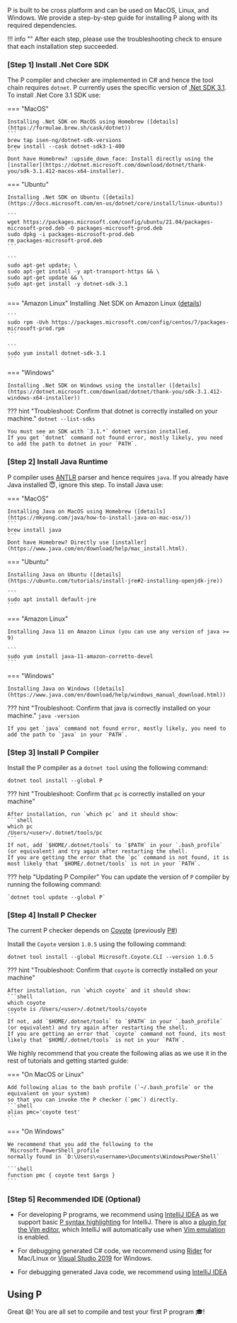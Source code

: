 P is built to be cross platform and can be used on MacOS, Linux, and Windows. We provide a step-by-step guide for installing P along with its required dependencies.

!!! info ""
    After each step, please use the troubleshooting check to ensure that each installation step succeeded.

### [Step 1] Install .Net Core SDK
The P compiler and checker are implemented in C# and hence the tool chain requires `dotnet`. 
P currently uses the specific version of [.Net SDK 3.1](https://dotnet.microsoft.com/download/dotnet/3.1).
To install .Net Core 3.1 SDK use:

=== "MacOS"

    Installing .Net SDK on MacOS using Homebrew ([details](https://formulae.brew.sh/cask/dotnet))
    ```
    brew tap isen-ng/dotnet-sdk-versions
    brew install --cask dotnet-sdk3-1-400
    ```
    Dont have Homebrew? :upside_down_face: Install directly using the [installer](https://dotnet.microsoft.com/download/dotnet/thank-you/sdk-3.1.412-macos-x64-installer). 

=== "Ubuntu"

    Installing .Net SDK on Ubuntu ([details](https://docs.microsoft.com/en-us/dotnet/core/install/linux-ubuntu))
    
    ```
    wget https://packages.microsoft.com/config/ubuntu/21.04/packages-microsoft-prod.deb -O packages-microsoft-prod.deb
    sudo dpkg -i packages-microsoft-prod.deb
    rm packages-microsoft-prod.deb
    ```

    ```
    sudo apt-get update; \
    sudo apt-get install -y apt-transport-https && \
    sudo apt-get update && \
    sudo apt-get install -y dotnet-sdk-3.1
    ```

=== "Amazon Linux"
    Installing .Net SDK on Amazon Linux ([details](https://docs.servicestack.net/deploy-netcore-to-amazon-linux-2-ami))

    ```
    sudo rpm -Uvh https://packages.microsoft.com/config/centos/7/packages-microsoft-prod.rpm
    ```

    ```
    sudo yum install dotnet-sdk-3.1
    ```

=== "Windows"

    Installing .Net SDK on Windows using the installer ([details](https://dotnet.microsoft.com/download/dotnet/thank-you/sdk-3.1.412-windows-x64-installer))

??? hint "Troubleshoot: Confirm that dotnet is correctly installed on your machine."
    `dotnet --list-sdks`

    You must see an SDK with `3.1.*` dotnet version installed.
    If you get `dotnet` command not found error, mostly likely, you need to add the path to dotnet in your `PATH`.

### [Step 2] Install Java Runtime

P compiler uses [ANTLR](https://www.antlr.org/) parser and hence requires `java`.
If you already have Java installed :innocent:, ignore this step.
To install Java use:

=== "MacOS"

    Installing Java on MacOS using Homebrew ([details](https://mkyong.com/java/how-to-install-java-on-mac-osx/))
    ```
    brew install java
    ```
    Dont have Homebrew? Directly use [installer](https://www.java.com/en/download/help/mac_install.html). 

=== "Ubuntu"

    Installing Java on Ubuntu ([details](https://ubuntu.com/tutorials/install-jre#2-installing-openjdk-jre))
    
    ```
    sudo apt install default-jre
    ```

=== "Amazon Linux"

    Installing Java 11 on Amazon Linux (you can use any version of java >= 9)

    ```
    sudo yum install java-11-amazon-corretto-devel
    ```

=== "Windows"

    Installing Java on Windows ([details](https://www.java.com/en/download/help/windows_manual_download.html))

??? hint "Troubleshoot: Confirm that java is correctly installed on your machine."
    `java -version`

    If you get `java` command not found error, mostly likely, you need to add the path to `java` in your `PATH`.

### [Step 3] Install P Compiler

Install the P compiler as a `dotnet tool` using the following command:

```
dotnet tool install --global P
```

??? hint "Troubleshoot: Confirm that `pc` is correctly installed on your machine"

    After installation, run `which pc` and it should show:
    ```shell
    which pc
    /Users/<user>/.dotnet/tools/pc
    ```
    If not, add `$HOME/.dotnet/tools` to `$PATH` in your `.bash_profile` (or equivalent) and try again after restarting the shell.
    If you are getting the error that the `pc` command is not found, it is most likely that `$HOME/.dotnet/tools` is not in your `PATH`.

??? help "Updating P Compiler"
    You can update the version of `P` compiler by running the following command:

    `dotnet tool update --global P`

### [Step 4] Install P Checker

The current P checker depends on [Coyote](https://microsoft.github.io/coyote/) (previously [P#](https://github.com/p-org/PSharp))

Install the `Coyote` version `1.0.5` using the following command:

```
dotnet tool install --global Microsoft.Coyote.CLI --version 1.0.5
```

??? hint "Troubleshoot: Confirm that `coyote` is correctly installed on your machine"

    After installation, run `which coyote` and it should show:
    ```shell
    which coyote
    coyote is /Users/<user>/.dotnet/tools/coyote
    ```
    If not, add `$HOME/.dotnet/tools` to `$PATH` in your `.bash_profile` (or equivalent) and try again after restarting the shell.
    If you are getting an error that `coyote` command not found, its most likely that `$HOME/.dotnet/tools` is not in your `PATH`.

We highly recommend that you create the following alias as we use it in the rest of tutorials and getting started guide:

=== "On MacOS or Linux"

    Add following alias to the bash profile (`~/.bash_profile` or the equivalent on your system) 
    so that you can invoke the P checker (`pmc`) directly.
    ```shell
    alias pmc='coyote test'
    ```

=== "On Windows"

    We recommend that you add the following to the `Microsoft.PowerShell_profile` 
    normally found in `D:\Users\<username>\Documents\WindowsPowerShell`

    ```shell
    function pmc { coyote test $args }
    ```

### [Step 5] Recommended IDE (Optional)

- For developing P programs, we recommend using [IntelliJ
  IDEA](https://www.jetbrains.com/idea/) as we support basic [P syntax
  highlighting](syntaxhighlight.md) for IntelliJ.  There is also a [plugin for
  the Vim editor](https://github.com/dijkstracula/vim-plang), which IntelliJ
  will automatically use when [Vim
  emulation](https://plugins.jetbrains.com/plugin/164-ideavim) is enabled.

- For debugging generated C# code, we recommend using [Rider](https://www.jetbrains.com/rider/) for Mac/Linux or [Visual Studio 2019](https://docs.microsoft.com/en-us/visualstudio/install/install-visual-studio) for Windows.

- For debugging generated Java code, we recommend using [IntelliJ IDEA](https://www.jetbrains.com/idea/)

## Using P

 Great :smile:! You are all set to compile and test your first P program :mortar_board:!
